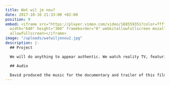 ```yaml
---
title: Wat wil je nou?
date: 2017-10-16 21:33:00 +02:00
position: 9
embed: <iframe src="https://player.vimeo.com/video/168559351?color=ffffff&title=0&byline=0&portrait=0"
  width="640" height="360" frameborder="0" webkitallowfullscreen mozallowfullscreen
  allowfullscreen></iframe>
image: "/uploads/watwiljenou2.jpg"
description: |-
  ## Project

  We will do anything to appear authentic. We watch reality TV, featuring real people, and on Facebook we present ourselves as unique personalities because being authentic is what it is all about. We think we are completely free in doing so, but are we? Can we still call it authenticity if everybody is trying for the same thing? ‘Wat wil je nou?’ (‘What is it you want?’) uses film, interviews and essays to explore an obsession with one of the emptiest concepts of today: Authenticity. The film was nominated for best Groninger Film 2016 and the Noordelijke Filmfestival in Leeuwarden was one of the many events where it was presented. Watch the complete film on the <a href="http://www.watwiljenou.nl" target="_blank">website</a>.

  ## Audio

  David produced the music for the documentary and trailer of this film. For the composition of the unconventional soundtrack he used strict rules: He opted, for instance, for using one single musical theme throughout the film, based on the intro of Igor Stravinsky’s “Le Sacre Du Printemps”. He used a piano as a percussion instrument, as a way of creating a unique and bold sound.
---
```


